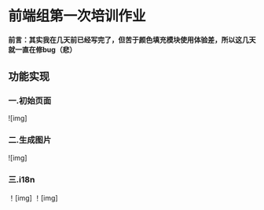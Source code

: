 # 前端组第一次培训作业

#### 前言：其实我在几天前已经写完了，但苦于颜色填充模块使用体验差，所以这几天就一直在修bug（悲）

## 功能实现

### 一.初始页面

![img]

### 二.生成图片
![img]

### 三.i18n

！[img]
！[img]

